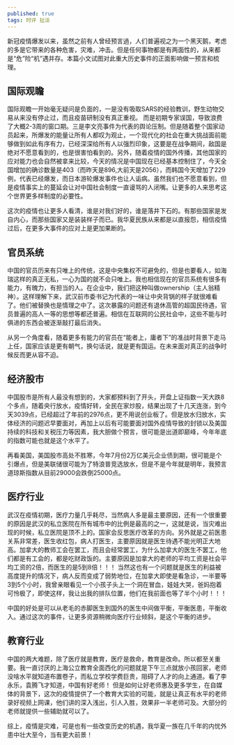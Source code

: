 ```yaml
---
published: true
tags: 时评 扯淡
---
```


新冠疫情爆发以来，虽然之前有人曾经预言過，人们普遍视之为一个黑天鹅，考虑的多是它带来的各种危害，灾难，冲击。但是任何事物都是有两面性的，从来都是“危”险“机”遇并存。本篇小文试图对此重大历史事件的正面影响做一预言和梳理。

## 国际观瞻

国际观瞻一开始毫无疑问是负面的，一是没有吸取SARS的经验教训，野生动物交易从来没有停止过，而且疫苗研制没有真正重视。 而是初期专家误国，导致浪费了大概2-3周的窗口期。三是李文亮事件为代表的舆论压制。但是随着整个国家动员起来，所爆发的能量让所有人都叹为观止，一个现代化的社会在重大挑战面前能够做到如此有序有力，已经深深给所有人以强烈印象，这要是在战争期间，敌国是绝对不愿意看到的，也是很害怕看到的。另外，随着疫情的国外传播，其他国家的应对能力也会自然被拿来比较，今天的情况是中国现在已经基本控制住了，今天全国增加的确诊数量是403（而昨天是896,大前天是2056），而韩国今天增加了229例，代表已经爆发，而日本游轮爆发事件也让人诟病。虽然我们也不愿意看到，但是疫情事实上的蔓延会让对中国社会制度一直谩骂的人闭嘴。让更多的人来思考这个世界更多样制度的必要性。

这次的疫情也让更多人看清，谁是对我们好的，谁是落井下石的。有那些国家是发自内心，而那些国家又是装装样子而已。我华夏民族从来都是以直报怨，相信疫情过后，在更多大事件的应对上是更加果断的。

## 官员系统

中国的官员历来有只唯上的传统，这是中央集权不可避免的，但是也要看人，如海瑞这样的真正无私，一心为国的就不会只唯上。我也相信现在的官员系统有很多有能力，有魄力，有担当的人。在企业中，我们把这种叫做ownership（主人翁精神）。这样理解下来，武汉前市委书记为代表的一味让中央背锅的样子就很难看了。他们被替换也是情理之中了。这次暴露的问题还有退休高管的超国民待遇，官员普遍的高人一等的思想等都还普遍。相信在互联网的公民社会中，这些不能与时俱进的东西会被逐渐敲打最后消失。

从另一个角度看，随着更多有能力的官员在“能者上，庸者下”的准战时背景下走马上任，国家应该是更有朝气，换句话说，就是更有国运。在未来面对真正的战争时候反而更从容不迫。

## 经济股市

中国股市是所有人最没有想到的，大家都预料到了开头，开盘上证指数一天大跌8个多点，随着央行放水，疫情好转，全民在家炒股，结果出现了十几天连涨，到今天3039点，已经超过了年前的2976点，更不用说创业板了。但是放水归放水，实体经济的问题迟早要面对，再加上以后有可能要面对国外疫情导致的封锁以及美国持续的科技和关税压力等因素，我大胆做个预言，很可能是出道即巅峰，今年年底的指数可能也就是这个水平了。

再看美国，美国股市高处不胜寒，今年7月份2万亿美元企业债到期，很可能是个引爆点，但是美联储很可能为了特浪普竞选放水，但是不是今年就是明年，我预言道琼斯指数从目前29000会跌倒25000点。

## 医疗行业

武汉在疫情初期，医疗力量几乎耗尽，当然病人多是最主要原因，还有一个很重要的原因是武汉的私立医院在所有城市中的比例是最高的之一，这就是说，当灾难出现的时候，私立医院是顶不上的。国家会反思医疗改革的方向。另外就是之前医患关系非常差，医生收红包，病人打医生，主要原因就是医生待遇不能光明正大地高。加拿大的教师工会在罢工，而且会经常罢工，为什么加拿大的医生不罢工，他们都是有工会的，都是吃财政饭的。主要原因是加拿大的老师的平均工资是社会平均工资的2倍，而医生的是5到8倍！！！ 当然这也有一个问题就是医生的利益被高度提升的情况下，病人反而变成了弱势地位，在加拿大即使是看急诊，一半要等3到5个小时，我曾亲眼看见一个小孩子头上一个洞在冒血，娃娃大哭，爸妈抱着可怜极了，即使这样，我让出我的排队位置，他们在我前面也等了半个小时！！！

中国的好处是可以从老毛的赤脚医生到国外的医生中间做平衡，平衡医患，平衡收入。通过这次的事件，让更多资源稍微向医疗行业倾斜，是这个平衡的进步。

## 教育行业

中国的两大难题，除了医疗就是教育，医疗是救命，教育是改命。所以都至关重要。我一直讨厌的上海公立教育全面西化的问题就是下午三点就放小孩回家，老师没啥水平就知道布置卷子，而私立学校学费巨贵，阻碍了人才的向上通道。看了李永乐，袁腾飞才知道，中国有好老师！ 但是如何让好老师惠及更多学生，在自媒体的背景下，这次的疫情提供了一个教育大实验的可能，就是让真正有水平的老师录好视频上网课，他们讲的深入浅出，引人入胜，效果非一半老师可及。大部分的老师就提供一些辅助就可以了。

综上，疫情是灾难，可是也有一些改变历史的机遇，我华夏一族在几千年的内忧外患中壮大至今，当有更大前景！